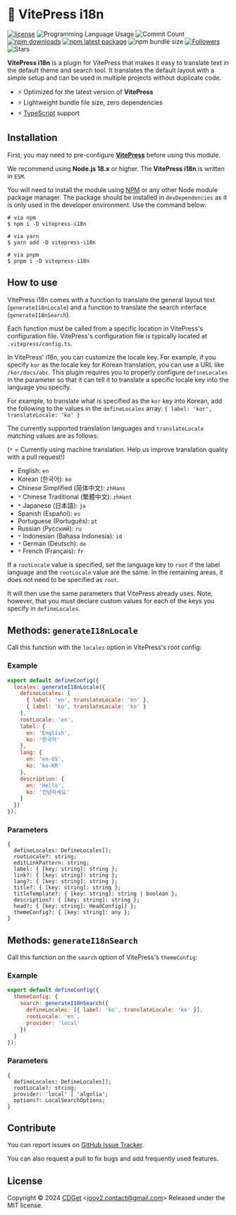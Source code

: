 # 🔌 VitePress i18n

[![license](https://img.shields.io/badge/license-MIT-blue.svg)](https://github.com/jooy2/vitepress-i18n/blob/master/LICENSE) ![Programming Language Usage](https://img.shields.io/github/languages/top/jooy2/vitepress-i18n) ![Commit Count](https://img.shields.io/github/commit-activity/y/jooy2/vitepress-i18n) [![npm downloads](https://img.shields.io/npm/dm/vitepress-i18n.svg)](https://www.npmjs.com/package/vitepress-i18n) [![npm latest package](https://img.shields.io/npm/v/vitepress-i18n/latest.svg)](https://www.npmjs.com/package/vitepress-i18n) ![npm bundle size](https://img.shields.io/bundlephobia/min/vitepress-i18n) [![Followers](https://img.shields.io/github/followers/jooy2?style=social)](https://github.com/jooy2) ![Stars](https://img.shields.io/github/stars/jooy2/vitepress-i18n?style=social)

**VitePress i18n** is a plugin for VitePress that makes it easy to translate text in the default theme and search tool. It translates the default layout with a simple setup and can be used in multiple projects without duplicate code.

- ⚡️ Optimized for the latest version of **VitePress**
- ⚡️ Lightweight bundle file size, zero dependencies
- ⚡️ [TypeScript](https://www.typescriptlang.org) support

## Installation

First, you may need to pre-configure **[VitePress](https://vitepress.dev)** before using this module.

We recommend using **Node.js 18.x** or higher. The **VitePress i18n** is written in `ESM`.

You will need to install the module using [NPM](https://www.npmjs.com/package/vitepress-i18n) or any other Node module package manager. The package should be installed in `devDependencies` as it is only used in the developer environment. Use the command below:

```shell
# via npm
$ npm i -D vitepress-i18n

# via yarn
$ yarn add -D vitepress-i18n

# via pnpm
$ pnpm i -D vitepress-i18n
```

## How to use

VitePress i18n comes with a function to translate the general layout text (`generateI18nLocale`) and a function to translate the search interface (`generateI18nSearch`).

Each function must be called from a specific location in VitePress's configuration file. VitePress's configuration file is typically located at `.vitepress/config.ts`.

In VitePress' i18n, you can customize the locale key. For example, if you specify `kor` as the locale key for Korean translation, you can use a URL like `/kor/docs/abc`. This plugin requires you to properly configure `defineLocales` in the parameter so that it can tell it to translate a specific locale key into the language you specify.

For example, to translate what is specified as the `kor` key into Korean, add the following to the values in the `defineLocales` array: `{ label: 'kor', translateLocale: 'ko' }`

The currently supported translation languages and `translateLocale` matching values are as follows:

(`*` = Currently using machine translation. Help us improve translation quality with a pull request!)

- English: `en`
- Korean (한국어): `ko`
- Chinese Simplified (简体中文): `zhHans`
- `*` Chinese Traditional (繁體中文): `zhHant`
- `*` Japanese (日本語): `ja`
- Spanish (Español): `es`
- Portuguese (Português): `pt`
- Russian (Русский): `ru`
- `*` Indonesian (Bahasa Indonesia): `id`
- `*` German (Deutsch): `de`
- `*` French (Français): `fr`

If a `rootLocale` value is specified, set the language key to `root` if the label language and the `rootLocale` value are the same. In the remaining areas, it does not need to be specified as `root`.

It will then use the same parameters that VitePress already uses. Note, however, that you must declare custom values for each of the keys you specify in `defineLocales`.

## Methods: `generateI18nLocale`

Call this function with the `locales` option in VitePress's root config:

### Example

```javascript
export default defineConfig({
  locales: generateI18nLocale({
    defineLocales: [
      { label: 'en', translateLocale: 'en' },
      { label: 'ko', translateLocale: 'ko' }
    ],
    rootLocale: 'en',
    label: {
      en: 'English',
      ko: '한국어'
    },
    lang: {
      en: 'en-US',
      ko: 'ko-KR'
    },
    description: {
      en: 'Hello',
      ko: '안녕하세요'
    }
  })
});
```

### Parameters

```text
{
  defineLocales: DefineLocales[];
  rootLocale?: string;
  editLinkPattern: string;
  label: { [key: string]: string };
  link?: { [key: string]: string };
  lang?: { [key: string]: string };
  title?: { [key: string]: string };
  titleTemplate?: { [key: string]: string | boolean };
  description?: { [key: string]: string };
  head?: { [key: string]: HeadConfig[] };
  themeConfig?: { [key: string]: any };
}
```

## Methods: `generateI18nSearch`

Call this function on the `search` option of VitePress's `themeConfig`:

### Example

```javascript
export default defineConfig({
  themeConfig: {
    search: generateI18nSearch({
      defineLocales: [{ label: 'ko', translateLocale: 'ko' }],
      rootLocale: 'en',
      provider: 'local'
    })
  }
});
```

### Parameters

```text
{
  defineLocales: DefineLocales[];
  rootLocale?: string;
  provider: 'local' | 'algolia';
  options?: LocalSearchOptions;
}
```

## Contribute

You can report issues on [GitHub Issue Tracker](https://github.com/jooy2/vitepress-i18n/issues).

You can also request a pull to fix bugs and add frequently used features.

## License

Copyright © 2024 [CDGet](https://cdget.com) <[jooy2.contact@gmail.com](mailto:jooy2.contact@gmail.com)> Released under the MIT license.
